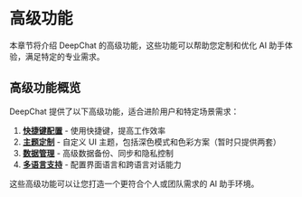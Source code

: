 # 高级功能

本章节将介绍 DeepChat 的高级功能，这些功能可以帮助您定制和优化 AI 助手体验，满足特定的专业需求。

## 高级功能概览

DeepChat 提供了以下高级功能，适合进阶用户和特定场景需求：

1. [**快捷键配置**](./shortcuts.md) - 使用快捷键，提高工作效率
2. [**主题定制**](./themes.md) - 自定义 UI 主题，包括深色模式和色彩方案（暂时只提供两套）
3. [**数据管理**](./data-management.md) - 高级数据备份、同步和隐私控制
4. [**多语言支持**](./languages.md) - 配置界面语言和跨语言对话能力

这些高级功能可以让您打造一个更符合个人或团队需求的 AI 助手环境。

